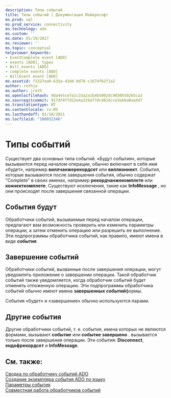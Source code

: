 ```yaml
---
description: Типы событий
title: Типы событий | Документация Майкрософт
ms.prod: sql
ms.prod_service: connectivity
ms.technology: ado
ms.custom: ''
ms.date: 01/19/2017
ms.reviewer: ''
ms.topic: conceptual
helpviewer_keywords:
- EventComplete event [ADO]
- events [ADO], types
- Will events [ADO]
- complete events [ADO]
- WillEvent event [ADO]
ms.assetid: f3327ea0-635a-43d4-bd78-c1674f62f1a2
author: rothja
ms.author: jroth
ms.openlocfilehash: 9da4e5cefa1c33a2a1b4b5002dc9030550265ca3
ms.sourcegitcommit: 917df4ffd22e4a229af7dc481dcce3ebba0aa4d7
ms.translationtype: MT
ms.contentlocale: ru-RU
ms.lasthandoff: 02/10/2021
ms.locfileid: "100032346"
---
```

# <a name="types-of-events"></a>Типы событий
Существует два основных типа событий. «Будут события», которые вызываются перед началом операции, обычно включают в себя имя «будет», например **виллчанжерекордсет** или **виллконнект**. События, которые вызываются после завершения события, обычно содержат "Complete" в своих именах, например **рекордчанжекомплете** или **коннекткомплете**. Существуют исключения, такие как **InfoMessage** , но они происходят после завершения связанной операции.  
  
## <a name="will-events"></a>События будут  
 Обработчики событий, вызываемые перед началом операции, предлагают вам возможность проверить или изменить параметры операции, а затем отменить операцию или разрешить ее выполнение. Эти подпрограммы обработчика событий, как правило, имеют имена в виде <strong>*события*</strong>.  
  
## <a name="complete-events"></a>Завершение событий  
 Обработчики событий, вызванные после завершения операции, могут уведомлять приложение о завершении операции. Такой обработчик событий также уведомляется, когда обработчик событий будет отменять отложенную операцию. Эти подпрограммы обработчика событий обычно имеют имена <strong>завершенных *событий*</strong>формы.  
  
 События «будет» и «завершение» обычно используются парами.  
  
## <a name="other-events"></a>Другие события  
 Другие обработчики событий, т. е. события, имена которых не являются формами, вызывают <strong>*событие*</strong> или <strong> *событие* завершено</strong> . вызывается только после завершения операции. Эти события: **Disconnect**, **ендофрекордсет** и **InfoMessage**.  
  
## <a name="see-also"></a>См. также:  
 [Сводка по обработчику событий ADO](../../../ado/guide/data/ado-event-handler-summary.md)   
 [Создание экземпляра события ADO по языку](../../../ado/guide/data/ado-event-instantiation-by-language.md)   
 [Параметры события](../../../ado/guide/data/event-parameters.md)   
 [Совместная работа обработчиков событий](../../../ado/guide/data/how-event-handlers-work-together.md)
